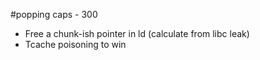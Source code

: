 #popping caps - 300

- Free a chunk-ish pointer in ld (calculate from libc leak)
- Tcache poisoning to win


